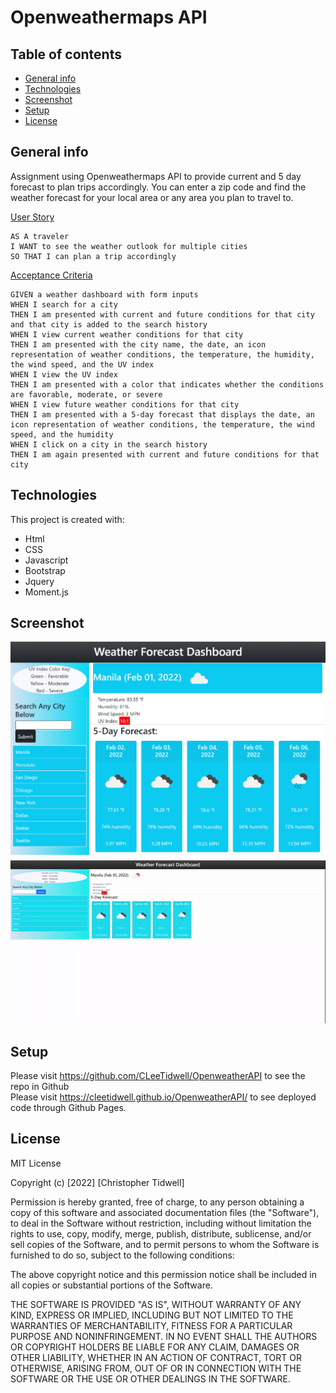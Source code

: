 # Openweathermaps API


## Table of contents
* [General info](#general-info)
* [Technologies](#technologies)
* [Screenshot](#Screenshot)
* [Setup](#setup)
* [License](#License)

## General info

Assignment using Openweathermaps API to provide current and 5 day forecast to plan trips accordingly. You can enter a zip code and find the weather forecast for your local area 
or any area you plan to travel to.

<ins>User Story</ins>

```
AS A traveler
I WANT to see the weather outlook for multiple cities
SO THAT I can plan a trip accordingly
```
<ins>Acceptance Criteria</ins>

```
GIVEN a weather dashboard with form inputs
WHEN I search for a city
THEN I am presented with current and future conditions for that city and that city is added to the search history
WHEN I view current weather conditions for that city
THEN I am presented with the city name, the date, an icon representation of weather conditions, the temperature, the humidity, the wind speed, and the UV index
WHEN I view the UV index
THEN I am presented with a color that indicates whether the conditions are favorable, moderate, or severe
WHEN I view future weather conditions for that city
THEN I am presented with a 5-day forecast that displays the date, an icon representation of weather conditions, the temperature, the wind speed, and the humidity
WHEN I click on a city in the search history
THEN I am again presented with current and future conditions for that city
```
	
## Technologies
This project is created with:
* Html
* CSS
* Javascript
* Bootstrap
* Jquery
* Moment.js

## Screenshot
![screenshot](./assets/images/deployedimage.jpg)
![screenshot](./assets/images/workingapp.gif)

## Setup

Please visit https://github.com/CLeeTidwell/OpenweatherAPI to see the repo in Github<br />
Please visit https://cleetidwell.github.io/OpenweatherAPI/ to see deployed code through Github Pages.

## License

MIT License

Copyright (c) [2022] [Christopher Tidwell]

Permission is hereby granted, free of charge, to any person obtaining a copy
of this software and associated documentation files (the "Software"), to deal
in the Software without restriction, including without limitation the rights
to use, copy, modify, merge, publish, distribute, sublicense, and/or sell
copies of the Software, and to permit persons to whom the Software is
furnished to do so, subject to the following conditions:

The above copyright notice and this permission notice shall be included in all
copies or substantial portions of the Software.

THE SOFTWARE IS PROVIDED "AS IS", WITHOUT WARRANTY OF ANY KIND, EXPRESS OR
IMPLIED, INCLUDING BUT NOT LIMITED TO THE WARRANTIES OF MERCHANTABILITY,
FITNESS FOR A PARTICULAR PURPOSE AND NONINFRINGEMENT. IN NO EVENT SHALL THE
AUTHORS OR COPYRIGHT HOLDERS BE LIABLE FOR ANY CLAIM, DAMAGES OR OTHER
LIABILITY, WHETHER IN AN ACTION OF CONTRACT, TORT OR OTHERWISE, ARISING FROM,
OUT OF OR IN CONNECTION WITH THE SOFTWARE OR THE USE OR OTHER DEALINGS IN THE
SOFTWARE.
